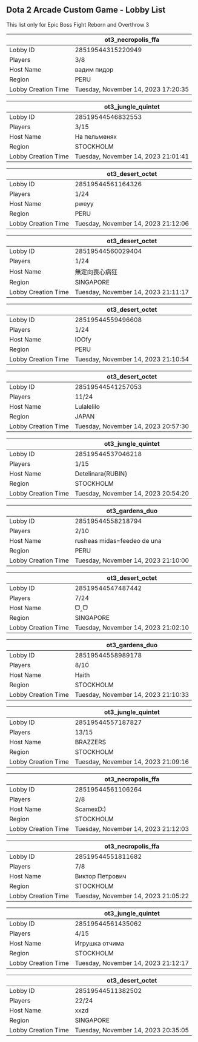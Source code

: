 ## Dota 2 Arcade Custom Game - Lobby List

This list only for Epic Boss Fight Reborn and Overthrow 3

|  | ot3_necropolis_ffa |
| ------ | ------ |
| Lobby ID | 28519544315220949 |
| Players | 3/8 |
| Host Name | вадим пидор |
| Region | PERU |
| Lobby Creation Time | Tuesday, November 14, 2023 17:20:35 |


|  | ot3_jungle_quintet |
| ------ | ------ |
| Lobby ID | 28519544546832553 |
| Players | 3/15 |
| Host Name | На пельменях |
| Region | STOCKHOLM |
| Lobby Creation Time | Tuesday, November 14, 2023 21:01:41 |


|  | ot3_desert_octet |
| ------ | ------ |
| Lobby ID | 28519544561164326 |
| Players | 1/24 |
| Host Name | pweyy |
| Region | PERU |
| Lobby Creation Time | Tuesday, November 14, 2023 21:12:06 |


|  | ot3_desert_octet |
| ------ | ------ |
| Lobby ID | 28519544560029404 |
| Players | 1/24 |
| Host Name | 無定向喪心病狂 |
| Region | SINGAPORE |
| Lobby Creation Time | Tuesday, November 14, 2023 21:11:17 |


|  | ot3_desert_octet |
| ------ | ------ |
| Lobby ID | 28519544559496608 |
| Players | 1/24 |
| Host Name | lOOfy |
| Region | PERU |
| Lobby Creation Time | Tuesday, November 14, 2023 21:10:54 |


|  | ot3_desert_octet |
| ------ | ------ |
| Lobby ID | 28519544541257053 |
| Players | 11/24 |
| Host Name | Lulalelilo |
| Region | JAPAN |
| Lobby Creation Time | Tuesday, November 14, 2023 20:57:30 |


|  | ot3_jungle_quintet |
| ------ | ------ |
| Lobby ID | 28519544537046218 |
| Players | 1/15 |
| Host Name | Detelinara{RUBIN} |
| Region | STOCKHOLM |
| Lobby Creation Time | Tuesday, November 14, 2023 20:54:20 |


|  | ot3_gardens_duo |
| ------ | ------ |
| Lobby ID | 28519544558218794 |
| Players | 2/10 |
| Host Name | rusheas midas=feedeo de una |
| Region | PERU |
| Lobby Creation Time | Tuesday, November 14, 2023 21:10:00 |


|  | ot3_desert_octet |
| ------ | ------ |
| Lobby ID | 28519544547487442 |
| Players | 7/24 |
| Host Name | ᗜ‸ᗜ |
| Region | SINGAPORE |
| Lobby Creation Time | Tuesday, November 14, 2023 21:02:10 |


|  | ot3_gardens_duo |
| ------ | ------ |
| Lobby ID | 28519544558989178 |
| Players | 8/10 |
| Host Name | Haith |
| Region | STOCKHOLM |
| Lobby Creation Time | Tuesday, November 14, 2023 21:10:33 |


|  | ot3_jungle_quintet |
| ------ | ------ |
| Lobby ID | 28519544557187827 |
| Players | 13/15 |
| Host Name | BRAZZERS |
| Region | STOCKHOLM |
| Lobby Creation Time | Tuesday, November 14, 2023 21:09:16 |


|  | ot3_necropolis_ffa |
| ------ | ------ |
| Lobby ID | 28519544561106264 |
| Players | 2/8 |
| Host Name | ScamexD:) |
| Region | STOCKHOLM |
| Lobby Creation Time | Tuesday, November 14, 2023 21:12:03 |


|  | ot3_necropolis_ffa |
| ------ | ------ |
| Lobby ID | 28519544551811682 |
| Players | 7/8 |
| Host Name | Виктор Петрович |
| Region | STOCKHOLM |
| Lobby Creation Time | Tuesday, November 14, 2023 21:05:22 |


|  | ot3_jungle_quintet |
| ------ | ------ |
| Lobby ID | 28519544561435062 |
| Players | 4/15 |
| Host Name | Игрушка отчима |
| Region | STOCKHOLM |
| Lobby Creation Time | Tuesday, November 14, 2023 21:12:17 |


|  | ot3_desert_octet |
| ------ | ------ |
| Lobby ID | 28519544511382502 |
| Players | 22/24 |
| Host Name | xxzd |
| Region | SINGAPORE |
| Lobby Creation Time | Tuesday, November 14, 2023 20:35:05 |



